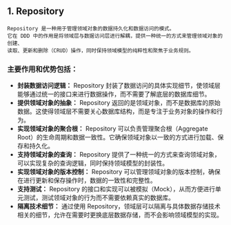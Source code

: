 ## 1. Repository
    Repository 是一种用于管理领域对象的数据持久化和数据访问的模式。
    它在 DDD 中的作用是将领域层与数据访问层进行解耦，提供一种统一的方式来管理领域对象的创建、
    读取、更新和删除（CRUD）操作，同时保持领域模型的纯粹性和聚焦于业务规则。
   ### 主要作用和优势包括：

* **封装数据访问逻辑：** Repository 封装了数据访问的具体实现细节，使领域层能够通过统一的接口来进行数据操作，而不需要了解底层的数据库细节。
* **提供领域对象的抽象：** Repository 返回的是领域对象，而不是数据库的原始数据。这使得领域层不需要关心数据库结构，而是专注于业务对象的操作和行为。
* **实现领域对象的聚合根：** Repository 可以负责管理聚合根（Aggregate Root）的生命周期和数据一致性。它确保领域对象以一致的方式进行加载、保存和持久化。
* **支持领域对象的查询：** Repository 提供了一种统一的方式来查询领域对象，可以实现复杂的查询逻辑，同时保持领域模型的封装性。
* **实现领域对象的版本控制：** Repository 可以管理领域对象的版本控制，确保在进行更新和保存操作时，数据的一致性和完整性。
* **支持测试：** Repository 的接口和实现可以被模拟（Mock），从而方便进行单元测试，测试领域对象的行为而不需要依赖真实的数据库。
* **隔离技术细节：** 通过使用 Repository，领域层可以隔离与具体数据存储技术相关的细节，允许在需要时更换底层数据存储，而不会影响领域模型的实现。


